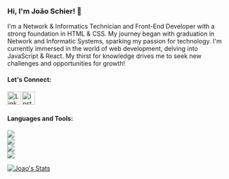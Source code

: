 ### Hi, I'm João Schier! 👋

I'm a Network & Informatics Technician and Front-End Developer with a strong foundation in HTML & CSS. My journey began with graduation in Network and Informatic Systems, sparking my passion for technology. I'm currently immersed in the world of web development, delving into JavaScript & React. My thirst for knowledge drives me to seek new challenges and opportunities for growth! <br>

#### Let's Connect:
<p>
   <a href="https://www.linkedin.com/in/joao-schier/">
   <img width= "30px" src="https://i0.wp.com/gmlconsult.com/wp-content/uploads/2021/10/Illustration-of-Linkedin-icon-on-transparent-background-PNG.png?ssl=1" align= "left" alt="Linkedin-icon" />
  </a> 
  <a href="https://www.instagram.com/jhschier/">
   <img width="30px" src="https://i0.wp.com/bodybeyondlimits.com.au/wp-content/uploads/2022/07/instagram-circle-icon-png-4.png?ssl=1" align= "left" alt="instagram-icon" />
  </a>
</p>
<br/><br/>

#### Languages and Tools: <br>
<img src="https://img.shields.io/badge/HTML5-E34F26?style=for-the-badge&logo=html5&logoColor=white"> <br>
<img src="https://img.shields.io/badge/CSS3-1572B6?style=for-the-badge&logo=css3&logoColor=white"> <br>
<img src="https://img.shields.io/badge/JavaScript-323330?style=for-the-badge&logo=javascript&logoColor=F7DF1E"> <br>
<img src="https://img.shields.io/badge/React-20232A?style=for-the-badge&logo=react&logoColor=61DAFB"> <br>

[![Joao's Stats](https://github-readme-stats.vercel.app/api/top-langs/?username=jhschier)](https://github.com/anuraghazra/github-readme-stats)


